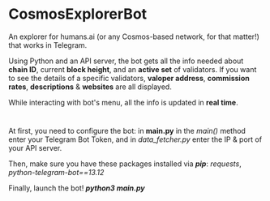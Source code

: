 # CosmosExplorerBot
An explorer for humans.ai (or any Cosmos-based network, for that matter!) that works in Telegram.

Using Python and an API server, the bot gets all the info needed about **chain ID**, current **block height**, and an **active set** of validators.
If you want to see the details of a specific validators, **valoper address**, **commission rates**, **descriptions** & **websites** are all displayed.

While interacting with bot's menu, all the info is updated in **real time**.

#

At first, you need to configure the bot: in **main.py** in the *main()* method enter your Telegram Bot Token, and in *data_fetcher.py* enter the IP & port of your API server.

Then, make sure you have these packages installed via ***pip***: *requests*, *python-telegram-bot==13.12*

Finally, launch the bot!
***python3 main.py***

